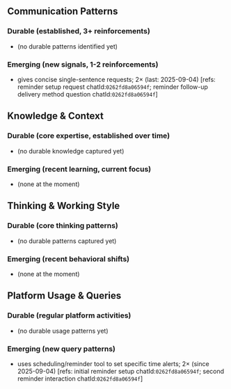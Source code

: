 ## Communication Patterns
### Durable (established, 3+ reinforcements)
- (no durable patterns identified yet)

### Emerging (new signals, 1-2 reinforcements)
- gives concise single-sentence requests; 2× (last: 2025-09-04) [refs: reminder setup request chatId:`0262fd8a06594f`; reminder follow-up delivery method question chatId:`0262fd8a06594f`]

## Knowledge & Context
### Durable (core expertise, established over time)
- (no durable knowledge captured yet)

### Emerging (recent learning, current focus)
- (none at the moment)

## Thinking & Working Style
### Durable (core thinking patterns)
- (no durable patterns captured yet)

### Emerging (recent behavioral shifts)
- (none at the moment)

## Platform Usage & Queries
### Durable (regular platform activities)
- (no durable usage patterns yet)

### Emerging (new query patterns)
- uses scheduling/reminder tool to set specific time alerts; 2× (since 2025-09-04) [refs: initial reminder setup chatId:`0262fd8a06594f`; second reminder interaction chatId:`0262fd8a06594f`]